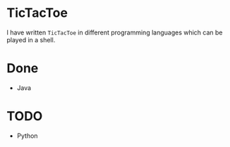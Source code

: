 # TicTacToe
I have written `TicTacToe` in different programming languages which can be played in a shell.

# Done
- Java

# TODO
- Python
